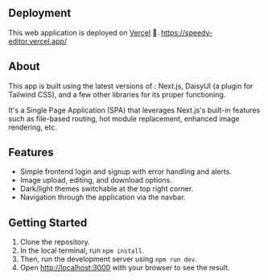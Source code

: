 ## Deployment
This web application is deployed on [Vercel](https://speedy-editor.vercel.app/) 🚀. https://speedy-editor.vercel.app/

## About
This app is built using the latest versions of : Next.js, DaisyUI (a plugin for Tailwind CSS), and a few other libraries for its proper functioning.

It's a Single Page Application (SPA) that leverages Next.js's built-in features such as file-based routing, hot module replacement, enhanced image rendering, etc.

## Features
- Simple frontend login and signup with error handling and alerts.
- Image upload, editing, and download options.
- Dark/light themes switchable at the top right corner.
- Navigation through the application via the navbar.

## Getting Started
1. Clone the repository.
2. In the local terminal, run `npm install`.
3. Then, run the development server using `npm run dev`.
4. Open [http://localhost:3000](http://localhost:3000) with your browser to see the result.
